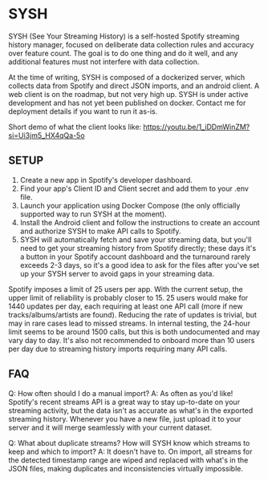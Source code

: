 # SYSH
SYSH (See Your Streaming History) is a self-hosted Spotify streaming history manager, focused on deliberate data collection rules and accuracy over feature count. The goal is to do one thing and do it well, and any additional features must not interfere with data collection.

At the time of writing, SYSH is composed of a dockerized server, which collects data from Spotify and direct JSON imports, and an android client. A web client is on the roadmap, but not very high up.
SYSH is under active development and has not yet been published on docker. Contact me for deployment details if you want to run it as-is.

Short demo of what the client looks like:
https://youtu.be/1_iDDmWinZM?si=Ui3jm5_HX4qQa-5o

## SETUP
1. Create a new app in Spotify's developer dashboard.
2. Find your app's Client ID and Client secret and add them to your .env file.
3. Launch your application using Docker Compose (the only officially supported way to run SYSH at the moment).
4. Install the Android client and follow the instructions to create an account and authorize SYSH to make API calls to Spotify.
5. SYSH will automatically fetch and save your streaming data, but you'll need to get your streaming history from Spotify directly; these days it's a button in your Spotify account dashboard and the turnaround rarely exceeds 2-3 days, so it's a good idea to ask for the files after you've set up your SYSH server to avoid gaps in your streaming data.

Spotify imposes a limit of 25 users per app. With the current setup, the upper limit of reliability is probably closer to 15. 25 users would make for 1440 updates per day, each requiring at least one API call (more if new tracks/albums/artists are found). Reducing the rate of updates is trivial, but may in rare cases lead to missed streams. In internal testing, the 24-hour limit seems to be around 1500 calls, but this is both undocumented and may vary day to day. It's also not recommended to onboard more than 10 users per day due to streaming history imports requiring many API calls.

## FAQ
Q: How often should I do a manual import?
A: As often as you'd like! Spotify's recent streams API is a great way to stay up-to-date on your streaming activity, but the data isn't as accurate as what's in the exported streaming history. Whenever you have a new file, just upload it to your server and it will merge seamlessly with your current dataset.

Q: What about duplicate streams? How will SYSH know which streams to keep and which to import?
A: It doesn't have to. On import, all streams for the detected timestamp range are wiped and replaced with what's in the JSON files, making duplicates and inconsistencies virtually impossible.
